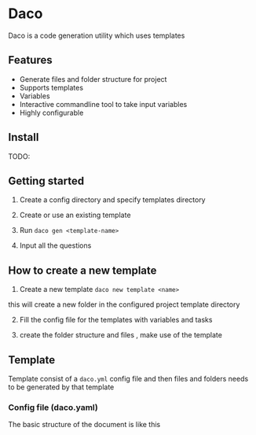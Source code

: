 # Daco

Daco is a code generation utility which uses templates

## Features 

- Generate files and folder structure for project 
- Supports templates 
- Variables 
- Interactive commandline tool to take input variables 
- Highly configurable


## Install

TODO:

## Getting started 

1. Create a config directory and specify templates directory

2. Create or use an existing template 

3. Run `daco gen <template-name>`

4. Input all the questions 


## How to create a new template 

1. Create a new template `daco new template <name>`

this will create a new folder in the configured project template directory

2. Fill the config file for the templates with variables and tasks 

3. create the folder structure and files , make use of the template 

## Template 

Template consist of a `daco.yml` config file and then files and folders needs to be generated by that template 

### Config file  (daco.yaml)

The basic structure of the document is like this 

```yaml
```

